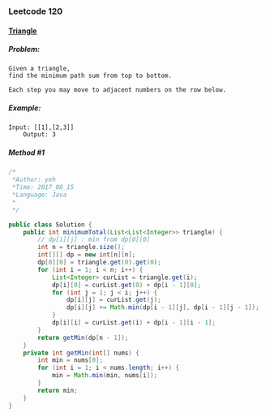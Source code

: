 

### Leetcode 120
#### [Triangle](https://leetcode.com/problems/triangle)

  

##### ***Problem:***

    Given a triangle, 
    find the minimum path sum from top to bottom. 
    
    Each step you may move to adjacent numbers on the row below.
    

##### ***Example:***

    Input: [[1],[2,3]]
        Output: 3

##### *Method #1*
``` java
/*
 *Author: yeh
 *Time: 2017_08_15
 *Language: Java
 *
 */

public class Solution {
    public int minimumTotal(List<List<Integer>> triangle) {
        // dp[i][j] : min from dp[0][0]
        int n = triangle.size();
        int[][] dp = new int[n][n];
        dp[0][0] = triangle.get(0).get(0);
        for (int i = 1; i < n; i++) {
            List<Integer> curList = triangle.get(i);
            dp[i][0] = curList.get(0) + dp[i - 1][0];
            for (int j = 1; j < i; j++) {
                dp[i][j] = curList.get(j);
                dp[i][j] += Math.min(dp[i - 1][j], dp[i - 1][j - 1]);
            }
            dp[i][i] = curList.get(i) + dp[i - 1][i - 1];
        }
        return getMin(dp[n - 1]);
    }
    private int getMin(int[] nums) {
        int min = nums[0];
        for (int i = 1; i < nums.length; i++) {
            min = Math.min(min, nums[i]);
        }
        return min;
    }
}


```


